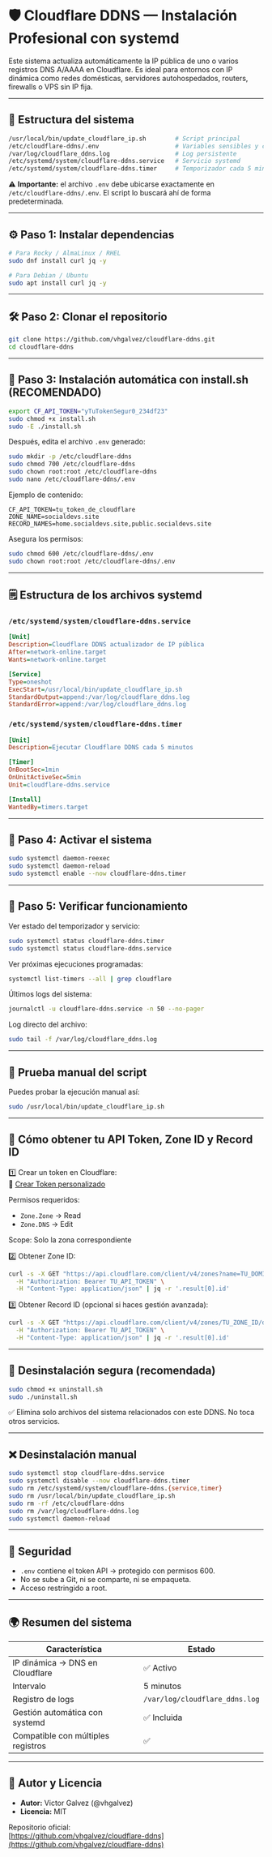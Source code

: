 # 🛡️ Cloudflare DDNS — Instalación Profesional con systemd

Este sistema actualiza automáticamente la IP pública de uno o varios registros DNS A/AAAA en Cloudflare. Es ideal para entornos con IP dinámica como redes domésticas, servidores autohospedados, routers, firewalls o VPS sin IP fija.

---

## 📁 Estructura del sistema

```bash
/usr/local/bin/update_cloudflare_ip.sh        # Script principal
/etc/cloudflare-ddns/.env                     # Variables sensibles y configuración
/var/log/cloudflare_ddns.log                  # Log persistente
/etc/systemd/system/cloudflare-ddns.service   # Servicio systemd
/etc/systemd/system/cloudflare-ddns.timer     # Temporizador cada 5 minutos
```

⚠️ **Importante:** el archivo `.env` debe ubicarse exactamente en `/etc/cloudflare-ddns/.env`. El script lo buscará ahí de forma predeterminada.

---

## ⚙️ Paso 1: Instalar dependencias

```bash
# Para Rocky / AlmaLinux / RHEL
sudo dnf install curl jq -y

# Para Debian / Ubuntu
sudo apt install curl jq -y
```

---

## 🛠️ Paso 2: Clonar el repositorio

```bash
git clone https://github.com/vhgalvez/cloudflare-ddns.git
cd cloudflare-ddns
```

---

## 🔄 Paso 3: Instalación automática con install.sh (RECOMENDADO)

```bash
export CF_API_TOKEN="yTuTokenSegur0_234df23"
sudo chmod +x install.sh
sudo -E ./install.sh
```

Después, edita el archivo `.env` generado:

```bash
sudo mkdir -p /etc/cloudflare-ddns
sudo chmod 700 /etc/cloudflare-ddns
sudo chown root:root /etc/cloudflare-ddns
sudo nano /etc/cloudflare-ddns/.env
```

Ejemplo de contenido:

```env
CF_API_TOKEN=tu_token_de_cloudflare
ZONE_NAME=socialdevs.site
RECORD_NAMES=home.socialdevs.site,public.socialdevs.site
```

Asegura los permisos:

```bash
sudo chmod 600 /etc/cloudflare-ddns/.env
sudo chown root:root /etc/cloudflare-ddns/.env
```

---

## 🗒️ Estructura de los archivos systemd

### `/etc/systemd/system/cloudflare-ddns.service`

```ini
[Unit]
Description=Cloudflare DDNS actualizador de IP pública
After=network-online.target
Wants=network-online.target

[Service]
Type=oneshot
ExecStart=/usr/local/bin/update_cloudflare_ip.sh
StandardOutput=append:/var/log/cloudflare_ddns.log
StandardError=append:/var/log/cloudflare_ddns.log
```

### `/etc/systemd/system/cloudflare-ddns.timer`

```ini
[Unit]
Description=Ejecutar Cloudflare DDNS cada 5 minutos

[Timer]
OnBootSec=1min
OnUnitActiveSec=5min
Unit=cloudflare-ddns.service

[Install]
WantedBy=timers.target
```

---

## 🚀 Paso 4: Activar el sistema

```bash
sudo systemctl daemon-reexec
sudo systemctl daemon-reload
sudo systemctl enable --now cloudflare-ddns.timer
```

---

## 🔎 Paso 5: Verificar funcionamiento

Ver estado del temporizador y servicio:

```bash
sudo systemctl status cloudflare-ddns.timer
sudo systemctl status cloudflare-ddns.service
```

Ver próximas ejecuciones programadas:

```bash
systemctl list-timers --all | grep cloudflare
```

Últimos logs del sistema:

```bash
journalctl -u cloudflare-ddns.service -n 50 --no-pager
```

Log directo del archivo:

```bash
sudo tail -f /var/log/cloudflare_ddns.log
```

---

## 🧪 Prueba manual del script

Puedes probar la ejecución manual así:

```bash
sudo /usr/local/bin/update_cloudflare_ip.sh
```

---

## 🔑 Cómo obtener tu API Token, Zone ID y Record ID

1️⃣ Crear un token en Cloudflare:  
🔗 [Crear Token personalizado](https://dash.cloudflare.com/profile/api-tokens)

Permisos requeridos:

- `Zone.Zone` → Read
- `Zone.DNS` → Edit

Scope: Solo la zona correspondiente

2️⃣ Obtener Zone ID:

```bash
curl -s -X GET "https://api.cloudflare.com/client/v4/zones?name=TU_DOMINIO" \
  -H "Authorization: Bearer TU_API_TOKEN" \
  -H "Content-Type: application/json" | jq -r '.result[0].id'
```

3️⃣ Obtener Record ID (opcional si haces gestión avanzada):

```bash
curl -s -X GET "https://api.cloudflare.com/client/v4/zones/TU_ZONE_ID/dns_records?name=SUBDOMINIO.TU_DOMINIO" \
  -H "Authorization: Bearer TU_API_TOKEN" \
  -H "Content-Type: application/json" | jq -r '.result[0].id'
```

---

## 🧽 Desinstalación segura (recomendada)

```bash
sudo chmod +x uninstall.sh
sudo ./uninstall.sh
```

✅ Elimina solo archivos del sistema relacionados con este DDNS. No toca otros servicios.

---

## ❌ Desinstalación manual

```bash
sudo systemctl stop cloudflare-ddns.service
sudo systemctl disable --now cloudflare-ddns.timer
sudo rm /etc/systemd/system/cloudflare-ddns.{service,timer}
sudo rm /usr/local/bin/update_cloudflare_ip.sh
sudo rm -rf /etc/cloudflare-ddns
sudo rm /var/log/cloudflare-ddns.log
sudo systemctl daemon-reload
```

---

## 🔐 Seguridad

- `.env` contiene el token API → protegido con permisos 600.
- No se sube a Git, ni se comparte, ni se empaqueta.
- Acceso restringido a root.

---

## 🌍 Resumen del sistema

| Característica                        | Estado       |
|--------------------------------------|--------------|
| IP dinámica → DNS en Cloudflare      | ✅ Activo    |
| Intervalo                            | 5 minutos    |
| Registro de logs                     | `/var/log/cloudflare_ddns.log` |
| Gestión automática con systemd       | ✅ Incluida  |
| Compatible con múltiples registros   | ✅           |

---

## 👤 Autor y Licencia

- **Autor:** Victor Galvez (@vhgalvez)
- **Licencia:** MIT

Repositorio oficial:  
[https://github.com/vhgalvez/cloudflare-ddns](https://github.com/vhgalvez/cloudflare-ddns)
